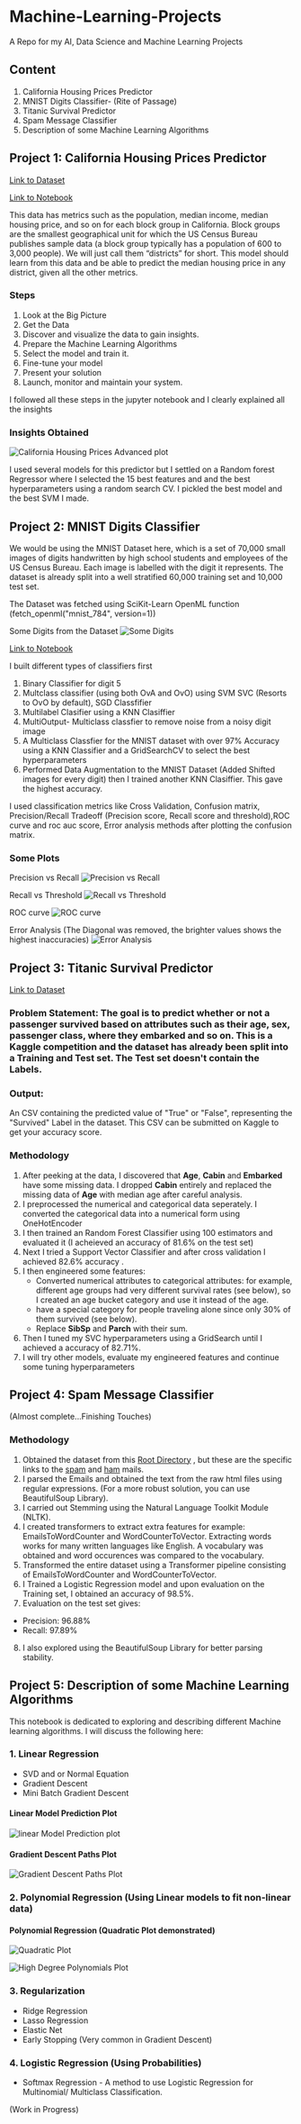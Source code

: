 # Machine-Learning-Projects

A Repo for my AI, Data Science and Machine Learning Projects

## Content
1. California Housing Prices Predictor
2. MNIST Digits Classifier- (Rite of Passage)
3. Titanic Survival Predictor
4. Spam Message Classifier 
5. Description of some Machine Learning Algorithms

## Project 1: California Housing Prices Predictor

[Link to Dataset](https://raw.githubusercontent.com/ageron/handson-ml/master/)

[Link to Notebook](california-housing-prices-prediction\ch2_housing_prices_exercise.ipynb)

This data has metrics such as the population, median income, median housing price, and so on for each block group in California. 
Block groups are the smallest geographical unit for which the US Census Bureau publishes sample data (a block group typically has a population of 600 to 3,000 people). We will just call them “districts” for short. This model should learn from this data and be able to predict the median housing price in any district, given all the other metrics.

### Steps
1. Look at the Big Picture
2. Get the Data
3. Discover and visualize the data to gain insights.
4. Prepare the Machine Learning Algorithms
5. Select the model and train it.
6. Fine-tune your model
7. Present your solution
8. Launch, monitor and maintain your system.

I followed all these steps in the jupyter notebook and I clearly explained all the insights

### Insights Obtained

![California Housing Prices Advanced plot](/california-housing-prices-prediction/images/end_to_end_project_practice/california_housing_prices_advanced_plt.png)


I used several models for this predictor but I settled on a Random forest Regressor where I selected the 15 best features and and the best hyperparameters using a random search CV. I pickled the best model and the best SVM I made.


## Project 2: MNIST Digits Classifier

We would be using the MNIST Dataset here,  which is a set of 70,000 small images of digits handwritten by high school students and employees of the US Census Bureau. Each image is labelled with the digit it represents. The dataset is already split into a well stratified 60,000 training set and 10,000 test set.

The Dataset was fetched using SciKit-Learn OpenML function (fetch_openml("mnist_784", version=1))


Some Digits from the Dataset
![Some Digits](/mnist-digits-classification/images/classification/more_digits_plot.jpg)



[Link to Notebook](mnist-digits-classification\mnist_dataset_classifcation.ipynb)

I built different types of classifiers first
1. Binary Classifier for digit 5
2. Multclass classifier (using both OvA and OvO) using SVM SVC (Resorts to OvO by default), SGD Classfifier
3. Multilabel Clasifier using a KNN Clasiffier
4. MultiOutput- Multiclass classfier to remove noise from a noisy digit image
5. A Multiclass Classfier for the MNIST dataset with over 97% Accuracy using a KNN Classifier and a GridSearchCV to select the best hyperparameters
6. Performed Data Augmentation to the MNIST Dataset (Added Shifted images for every digit) then I trained another KNN Clasiffier. This gave the highest accuracy.

I used classification metrics like Cross Validation, Confusion matrix, Precision/Recall Tradeoff (Precision score, Recall score and threshold),ROC curve and roc auc score, Error analysis methods after plotting the confusion matrix.

### Some Plots

Precision vs Recall
![Precision vs Recall](/mnist-digits-classification/images/classification/precision_vs_recall_plot.jpg)


Recall vs Threshold
![Recall vs Threshold](/mnist-digits-classification/images/classification/precision_recall_vs_threshold_plot.jpg)


ROC curve
![ROC curve](/mnist-digits-classification/images/classification/roc_curve_comparison_plot.jpg)


Error Analysis (The Diagonal was removed, the brighter values shows the highest inaccuracies)
![Error Analysis](/mnist-digits-classification/images/classification/conf_matrix_errors_colour_plot.jpg)




## Project 3: Titanic Survival Predictor

[Link to Dataset](https://raw.githubusercontent.com/ageron/handson-ml2/master/datasets/titanic/)

### **Problem Statement**: The goal is to predict whether or not a passenger survived based on attributes such as their age, sex, passenger class, where they embarked and so on. This is a Kaggle competition and the dataset has already been split into a Training and Test set. The Test set doesn't contain the Labels.

### Output: 
An CSV containing the predicted value of "True" or "False", representing the "Survived" Label in the dataset. This CSV can be submitted on Kaggle to get your accuracy score.

### Methodology
1. After peeking at the data, I discovered that **Age**, **Cabin** and **Embarked** have some missing data. I dropped **Cabin** entirely and replaced the missing data of **Age** with median age after careful analysis.
2. I preprocessed the numerical and categorical data seperately. I converted the categorical data into a numerical form using OneHotEncoder
3. I then trained an Random Forest Classifier using 100 estimators and evaluated it (I acheieved an accuracy of 81.6% on the test set)
4. Next I tried a Support Vector Classifier and after cross validation I achieved 82.6% accuracy .
5. I then engineered some features:  
    * Converted numerical attributes to categorical attributes: for example, different age groups had very different survival rates (see below), so I created an age bucket category and use it instead of the age.
    * have a special category for people traveling alone since only 30% of them survived (see below).
    * Replace **SibSp** and **Parch** with their sum.
6. Then I tuned my SVC hyperparameters using a GridSearch until I achieved a accuracy of 82.71%.
7. I will try other models, evaluate my engineered features and continue some tuning hyperparameters



## Project 4: Spam Message Classifier

(Almost complete...Finishing Touches)

### Methodology
1. Obtained the dataset from this [Root Directory](http://spamassassin.apache.org/old/publiccorpus/) , but these are the specific links to the [spam](http://spamassassin.apache.org/old/publiccorpus/20030228_spam.tar.bz2) and [ham](http://spamassassin.apache.org/old/publiccorpus/20030228_easy_ham.tar.bz2) mails.
2. I parsed the Emails and obtained the text from the raw html files using regular expressions. (For a more robust solution, you can use BeautifulSoup Library).
3. I carried out Stemming using the Natural Language Toolkit Module (NLTK). 
4. I created transformers to extract extra features for example: EmailsToWordCounter and WordCounterToVector. Extracting words works for many written languages like English. A vocabulary was obtained and word occurences was compared to the vocabulary.
5. Transformed the entire dataset using a Transformer pipeline consisting of EmailsToWordCounter and WordCounterToVector.
6. I Trained a Logistic Regression model and upon evaluation on the Training set, I obtained an accuracy of 98.5%.
7. Evaluation on the test set gives: 
- Precision: 96.88%
- Recall: 97.89%
8. I also explored using the BeautifulSoup Library for better parsing stability.

## Project  5: Description of some Machine Learning Algorithms

This notebook is dedicated to exploring and describing different Machine learning algorithms. I will discuss the following here:
### 1. Linear Regression
- SVD and or Normal Equation
- Gradient Descent
- Mini Batch Gradient Descent

#### Linear Model Prediction Plot
![linear Model Prediction plot](https://github.com/uzoochogu/Machine-Learning-Projects/blob/main/description-of-some-machine-learning-models/images/linear_model_predictions_plot.png)

#### Gradient Descent Paths Plot
![Gradient Descent Paths Plot](https://github.com/uzoochogu/Machine-Learning-Projects/blob/main/description-of-some-machine-learning-models/images/gradient_descent_paths_plot.png)



### 2. Polynomial Regression (Using Linear models to fit non-linear data)

#### Polynomial Regression (Quadratic Plot demonstrated)
![Quadratic Plot](https://github.com/uzoochogu/Machine-Learning-Projects/blob/main/description-of-some-machine-learning-models/images/quadratic_predictions_plot.png)

![High Degree Polynomials Plot](https://github.com/uzoochogu/Machine-Learning-Projects/blob/main/description-of-some-machine-learning-models/images/high_degree_polynomials_plot.png)

### 3. Regularization
- Ridge Regression
- Lasso Regression
- Elastic Net
- Early Stopping (Very common in Gradient Descent)

### 4. Logistic Regression (Using Probabilities)
- Softmax Regression - A method to use Logistic Regression for Multinomial/ Multiclass Classification. 

(Work in Progress)







